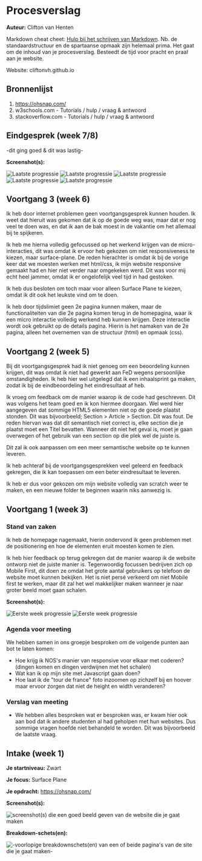 # Procesverslag
**Auteur:** Clifton van Henten

Markdown cheat cheet: [Hulp bij het schrijven van Markdown](https://github.com/adam-p/markdown-here/wiki/Markdown-Cheatsheet). Nb. de standaardstructuur en de spartaanse opmaak zijn helemaal prima. Het gaat om de inhoud van je procesverslag. Besteedt de tijd voor pracht en praal aan je website.

Website: cliftonvh.github.io



## Bronnenlijst
1. https://ohsnap.com/
2. w3schools.com - Tutorials / hulp / vraag & antwoord
3. stackoverflow.com - Tutorials / hulp / vraag & antwoord



## Eindgesprek (week 7/8)

-dit ging goed & dit was lastig-

**Screenshot(s):**

![Laatste progressie](images/screenshot-2.png)
![Laatste progressie](images/screenshot-3.png)
![Laatste progressie](images/screenshot-4.png)
![Laatste progressie](images/screenshot-5.png)
![Laatste progressie](images/screenshot-6.png)


## Voortgang 3 (week 6)

Ik heb door internet problemen geen voortgangsgesprek kunnen houden. Ik weet dat hieruit was gekomen dat ik op de goede weg was, maar dat er nog veel te doen was, en dat ik aan de bak moest in de vakantie om het allemaal bij te spijkeren.

Ik heb me hierna volledig gefocussed op het werkend krijgen van de micro-interacties, dit was omdat ik ervoor heb gekozen om niet responsiveness te kiezen, maar surface-plane. De reden hierachter is omdat ik bij de vorige keer dat we moesten werken met html/css, ik mijn website responsive gemaakt had en hier niet verder naar omgekeken werd. Dit was voor mij echt heel jammer, omdat ik er ongelofelijk veel tijd in had gestoken.

Ik heb dus besloten om toch maar voor alleen Surface Plane te kiezen, omdat ik dit ook het leukste vind om te doen.

Ik heb door tijdslimiet geen 2e pagina kunnen maken, maar de functionaliteiten van die 2e pagina komen terug in de homepagina, waar ik een micro interactie volledig werkend heb kunnen krijgen. Deze interactie wordt ook gebruikt op de details pagina. Hierin is het namaken van de 2e pagina, alleen het overnemen van de structuur (html) en opmaak (css).

## Voortgang 2 (week 5)

Bij dit voortgangsgesprek had ik niet genoeg om een beoordeling kunnen krijgen, dit was omdat ik niet had gewerkt aan FeD wegens persoonlijke omstandigheden. Ik heb hier wel uitgelegd dat ik een inhaalsprint ga maken, zodat ik bij de eindbeoordeling het eindresultaat af heb.

Ik vroeg om feedback om de manier waarop ik de code had geschreven. Dit was volgens het team goed en ik kon hiermee doorgaan. Wel werd hier aangegeven dat sommige HTML5 elementen niet op de goede plaatst stonden. Dit was bijvoorbeeld; Section > Article > Section. Dit was fout. De reden hiervan was dat dit semantisch niet correct is, elke section die je plaatst moet een Titel bevatten. Wanneer dit niet het geval is, moet je gaan overwegen of het gebruik van een section op die plek wel de juiste is.

Dit zal ik ook aanpassen om een meer semantische website op te kunnen leveren. 

Ik heb achteraf bij de voortgangsgesprekken veel geleerd en feedback gekregen, die ik kan toepassen om een beter eindresultaat te leveren.

Ik heb er dus voor gekozen om mijn website volledig van scratch weer te maken, en een nieuwe folder te beginnen waarin niks aanwezig is.

## Voortgang 1 (week 3)

### Stand van zaken

Ik heb de homepage nagemaakt, hierin ondervond ik geen problemen met de positionering en hoe de elementen eruit moesten komen te zien.

Ik heb hier feedback op terug gekregen dat de manier waarop ik de website ontworp niet de juiste manier is. Tegenwoordig focussen bedrijven zich op Mobile First, dit doen ze omdat het grote aantal gebruikers op telefoon de website moet kunnen bekijken. Het is niet persé verkeerd om niet Mobile first te werken, maar dit zal het wel makkelijker maken wanneer je naar groter beeld moet gaan schalen.

**Screenshot(s):**

![Eerste week progressie](images/5zBnF73.png)
![Eerste week progressie](images/ALSsuqf.png)

### Agenda voor meeting

We hebben samen in ons groepje besproken om de volgende punten aan bot te laten komen:

- Hoe krijg ik NOS's manier van responsive voor elkaar met coderen? (dingen komen en dingen verdwijnen met het schalen) 
- Wat kan ik op mijn site met Javascript gaan doen?
- Hoe laat ik de "tour de france" foto inzoomen op zichzelf bij en hoover maar ervoor zorgen dat niet de height en width veranderen?


### Verslag van meeting

- We hebben alles besproken wat er besproken was, er kwam hier ook aan bod dat ik andere studenten al had geholpen met hun websites. Dus sommige vragen hoefde niet behandeld te worden.
Dit was bijvoorbeeld de laatste vraag.

## Intake (week 1)

**Je startniveau:** Zwart

**Je focus:** Surface Plane

**Je opdracht:** https://ohsnap.com/

**Screenshot(s):**

![screenshot(s) die een goed beeld geven van de website die je gaat maken](images/dummy-image1.png)

**Breakdown-schets(en):**

![-voorlopige breakdownschets(en) van een of beide pagina's van de site die je gaat maken-](images/dummy-image2.png)
